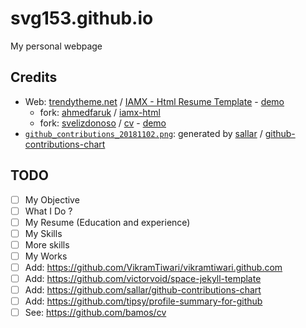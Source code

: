 # svg153.github.io

My personal webpage

## Credits

- Web: [trendytheme.net](https://trendytheme.net) / [IAMX - Html Resume Template](https://trendytheme.net/items/i-am-x-html-resume-template/) - [demo](http://trendytheme.net/demo/iamx/v/)
    - fork: [ahmedfaruk](https://github.com/ahmedfaruk) / [iamx-html](https://github.com/ahmedfaruk/iamx-html)
    - fork: [svelizdonoso](https://github.com/svelizdonoso) / [cv](https://github.com/svelizdonoso/cv) - [demo](https://svelizdonoso.github.io/cv/)
- [`github_contributions_20181102.png`](github_contributions_20181102.png): generated by [sallar](https://github.com/sallar) / [github-contributions-chart](https://github.com/sallar/github-contributions-chart)

## TODO

- [ ] My Objective
- [ ] What I Do ?
- [ ] My Resume (Education and experience)
- [ ] My Skills
- [ ] More skills
- [ ] My Works
- [ ] Add: https://github.com/VikramTiwari/vikramtiwari.github.com
- [ ] Add: https://github.com/victorvoid/space-jekyll-template
- [ ] Add: https://github.com/sallar/github-contributions-chart
- [ ] Add: https://github.com/tipsy/profile-summary-for-github
- [ ] See: https://github.com/bamos/cv
